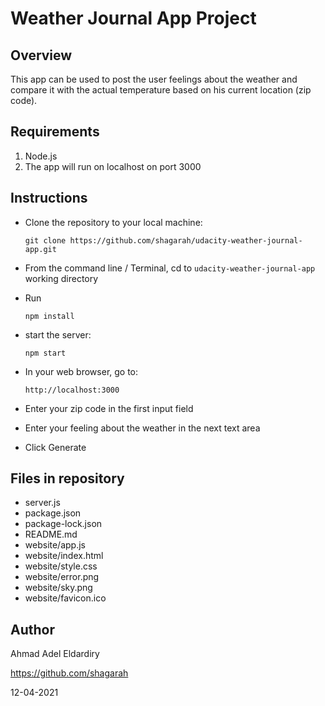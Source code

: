 # Weather Journal App Project

## Overview
This app can be used to post the user feelings about the weather and compare it with the actual temperature based on his current location (zip code).

## Requirements
1. Node.js
2. The app will run on localhost on port 3000

## Instructions
* Clone the repository to your local machine:
  
  `git clone https://github.com/shagarah/udacity-weather-journal-app.git`
* From the command line / Terminal, cd to `udacity-weather-journal-app` working directory
* Run
  
   `npm install`

* start the server:
  
  `npm start`

* In your web browser, go to:
  
  `http://localhost:3000`
* Enter your zip code in the first input field
* Enter your feeling about the weather in the next text area
* Click Generate

## Files in repository
* server.js
* package.json
* package-lock.json
* README.md
* website/app.js
* website/index.html
* website/style.css
* website/error.png
* website/sky.png
* website/favicon.ico

## Author
Ahmad Adel Eldardiry

https://github.com/shagarah

12-04-2021
